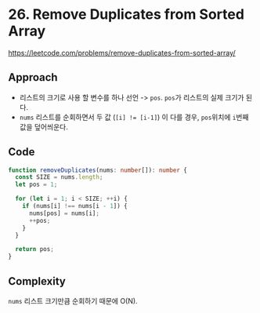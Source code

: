 # 26. Remove Duplicates from Sorted Array

https://leetcode.com/problems/remove-duplicates-from-sorted-array/

## Approach

- 리스트의 크기로 사용 할 변수를 하나 선언 -> `pos`. `pos`가 리스트의 실제 크기가 된다.
- `nums` 리스트를 순회하면서 두 값 (`[i] != [i-1]`) 이 다를 경우, `pos`위치에 `i`번째 값을 덮어씌운다.

## Code

```ts
function removeDuplicates(nums: number[]): number {
  const SIZE = nums.length;
  let pos = 1;

  for (let i = 1; i < SIZE; ++i) {
    if (nums[i] !== nums[i - 1]) {
      nums[pos] = nums[i];
      ++pos;
    }
  }

  return pos;
}
```

## Complexity

`nums` 리스트 크기만큼 순회하기 때문에 O(N).

